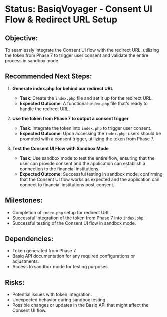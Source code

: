 # Status: BasiqVoyager - Consent UI Flow & Redirect URL Setup

## Objective:
To seamlessly integrate the Consent UI flow with the redirect URL, utilizing the token from Phase 7 to trigger user consent and validate the entire process in sandbox mode.

## Recommended Next Steps:

1. **Generate index.php for behind our redirect URL**
   - **Task**: Create the `index.php` file and set it up for the redirect URL.
   - **Expected Outcome**: A functional `index.php` file that's ready to handle the redirect URL.

2. **Use the token from Phase 7 to output a consent trigger**
   - **Task**: Integrate the token into `index.php` to trigger user consent.
   - **Expected Outcome**: Upon accessing the `index.php`, users should be prompted with a consent trigger, utilizing the token from Phase 7.

3. **Test the Consent UI Flow with Sandbox Mode**
   - **Task**: Use sandbox mode to test the entire flow, ensuring that the user can provide consent and the application can establish a connection to the financial institutions.
   - **Expected Outcome**: Successful testing in sandbox mode, confirming that the Consent UI flow works as expected and the application can connect to financial institutions post-consent.

## Milestones:
- Completion of `index.php` setup for redirect URL.
- Successful integration of the token from Phase 7 into `index.php`.
- Successful testing of the Consent UI flow in sandbox mode.

## Dependencies:
- Token generated from Phase 7.
- Basiq API documentation for any required configurations or adjustments.
- Access to sandbox mode for testing purposes.

## Risks:
- Potential issues with token integration.
- Unexpected behavior during sandbox testing.
- Possible changes or updates in the Basiq API that might affect the Consent UI flow.
